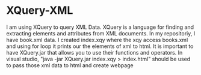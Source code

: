 # XQuery-XML
I am using XQuery to query XML Data.
XQuery is a language for finding and extracting elements and attributes from XML documents.
In my repositoriy, I have book.xml data. I created index.xqy where the xqy access books.xml and using for loop it prints our the elements of xml to html. 
It is important to have XQuery.jar that allows you to use their functions and operators.
In visual studio, "java -jar XQuery.jar index.xqy > index.html" should be used to pass those xml data to html and create webpage
